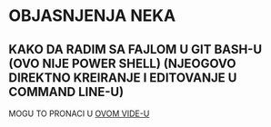 # OBJASNJENJA NEKA

## KAKO DA RADIM SA FAJLOM U GIT BASH-U (OVO NIJE POWER SHELL) (NJEOGOVO DIREKTNO KREIRANJE I EDITOVANJE U COMMAND LINE-U)

MOGU TO PRONACI U [OVOM VIDE-U](https://www.youtube.com/watch?v=CaJYuRgRQxg)
